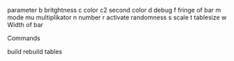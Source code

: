 parameter
b	britghtness
c	color
c2	second color
d	debug
f	fringe of bar
m	mode
mu	multiplikator
n	number
r	activate randomness
s	scale
t	tablesize
w	Width of bar

Commands

build	rebuild tables
